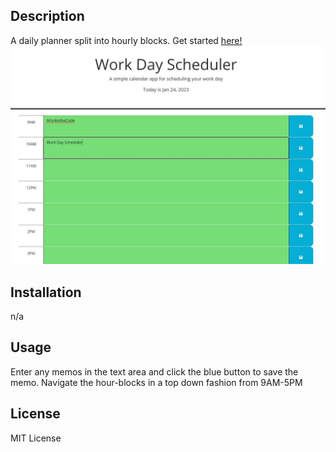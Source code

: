 ## Description
A daily planner split into hourly blocks.  Get started [here!]()
![schedule](./assets/screenshot.JPG)

## Installation
n/a

## Usage
Enter any memos in the text area and click the blue button to save the memo.  Navigate the hour-blocks in a top down fashion from 9AM-5PM

## License
MIT License
